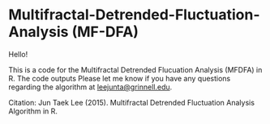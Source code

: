 # Multifractal-Detrended-Fluctuation-Analysis (MF-DFA)

Hello!

This is a code for the Multifractal Detrended Flucuation Analysis (MFDFA) in R. The code outputs Please let me know if you have any questions regarding the algorithm at <leejunta@grinnell.edu>. 

Citation:
Jun Taek Lee (2015). Multifractal Detrended Fluctuation Analysis Algorithm in R. 
